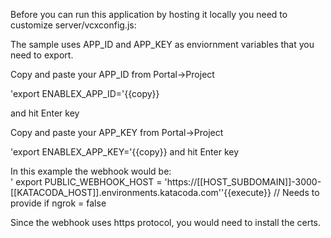Before you can run this application by hosting it locally you need to customize server/vcxconfig.js:

The sample uses APP_ID and APP_KEY as enviornment variables that you need to export.

Copy and paste your APP_ID from Portal->Project


'export ENABLEX_APP_ID='{{copy}}

and hit Enter key

Copy and paste your APP_KEY from Portal->Project

 
'export ENABLEX_APP_KEY='{{copy}}
and hit Enter key



In this example the webhook would be:  
' export PUBLIC_WEBHOOK_HOST = 'https://[[HOST_SUBDOMAIN]]-3000-[[KATACODA_HOST]].environments.katacoda.com''{{execute}} // Needs to provide if ngrok = false

Since the webhook uses https protocol, you would need to install the certs.




